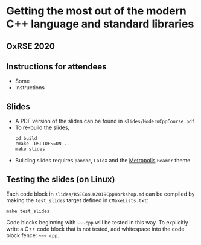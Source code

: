 # Getting the most out of the modern C++ language and standard libraries
## OxRSE 2020

## Instructions for attendees

- Some
- Instructions

## Slides

- A PDF version of the slides can be found in `slides/ModernCppCourse.pdf`
- To re-build the slides,
  ```
  cd build
  cmake -DSLIDES=ON ..
  make slides
  ```
- Building slides requires `pandoc`, `LaTeX` and the [Metropolis](https://github.com/matze/mtheme) `Beamer` theme

## Testing the slides (on Linux)

Each code block in `slides/RSEConUK2019CppWorkshop.md` can be compiled by making the `test_slides` target defined in `CMakeLists.txt`:

```
make test_slides
```

Code blocks beginning with `~~~cpp` will be tested in this way.
To explicitly write a C++ code block that is not tested, add whitespace into the code block fence: `~~~ cpp`.